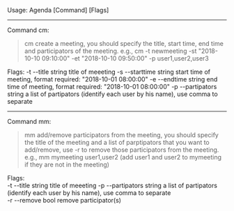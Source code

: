 
Usage:
	Agenda [Command] [Flags]

---
Command cm:
> 	cm 	create a meeting, you should specify the title, start time, end time and participators of the 
 		meeting. e.g., cm -t newmeeting -st "2018-10-10 09:10:00" -et "2018-10-10 09:50:00" -p
 		user1,user2,user3 

Flags:
	-t  	--title 		string	title of meeeting
	-s 	--starttime		string 	start time of meeting, format required: "2018-10-01 08:00:00"
	-e 	--endtime   	string  end time of meeting, format required: "2018-10-01 08:00:00"
	-p		--partipators 	string	a list of partipators (identify each user by his name), use comma to separate

---
Command mm:
> 	mm 	add/remove participators from the meeting, you should specify the title of the meeting and a list of 
 		parptipators that you want to add/remove, use -r to remove those participators from the meeting.
 		e.g., mm mymeeting user1,user2 (add user1 and user2 to mymeeting if they are not in the meeting) 

Flags:		
	-t  	--title 		string	title of meeeting
	-p	--partipators 		string	a list of partipators (identify each user by his name), use comma to separate							
	-r 	--remove		bool	remove participator(s)

